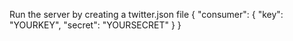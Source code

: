 Run the server by creating a twitter.json file
{
	"consumer": {
		"key": "YOURKEY",
		"secret": "YOURSECRET"
	}
}
